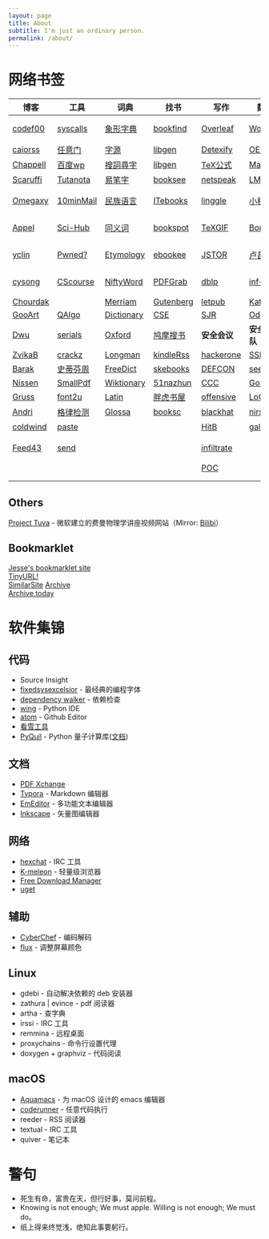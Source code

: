 ```yaml
---
layout: page
title: About
subtitle: I'm just an ordinary person.
permalink: /about/
---
```


# 网络书签

| 博客 | 工具 | 词典 | 找书 | 写作 | 数学 | 巴利 | OJ | 
|-----|------|-----|------|-----|------|-----|----|
| [codef00](http://codef00.com/projects)               | [syscalls](http://syscalls.kernelgrok.com/)  | [象形字典](http://www.vividict.com/Default.aspx)       | [bookfind](https://www.bookfinder.com/)                                | [Overleaf](https://www.overleaf.com/learn)                     | [Wolfram](http://mathworld.wolfram.com/)                                           | [觉悟之路](http://dhamma.sutta.org/index2.htm)                      | [ProjEuler](https://projecteuler.net/about)              | 
| [caiorss](https://caiorss.github.io/C-Cpp-Notes/)    | [任意门](http://terest.top/gate/)             | [字源](http://hanziyuan.net/)                         | [libgen](http://gen.lib.rus.ec/)                                       | [Detexify](http://detexify.kirelabs.org/classify.html)         | [OEIS](http://oeis.org/)                                                           | [Insight](https://www.accesstoinsight.org/)                        | [51nod](https://www.51nod.com/focus.html)                | 
| [Chappell](https://www.geoffchappell.com/)           | [百度wp](https://www.baiduwp.com/)            | [搜詞尋字](http://words.sinica.edu.tw/sou/sou.html)   | [libgen](https://libgen.is/)                                            | [TeX公式](https://zh.numberempire.com/latexequationeditor.php) | [MathSci](https://mathscinet.ams.org/mathscinet/freeTools.html?version=2)           | [Tipiṭaka](https://www.tipitaka.org/)                             |  [HackerRank](https://www.hackerrank.com/)               | 
| [Scaruffi](https://www.scaruffi.com/)                | [Tutanota](https://www.tutanota.com/)         | [易笔字](http://www.yibizi.com/)                      | [booksee](http://en.booksee.org/)                                      | [netspeak](http://www.netspeak.org/)                           | [LMFDB](http://www.lmfdb.org/)                                                     | [Tipiṭaka](https://epalitipitaka.appspot.com/canon)                 | [Brilliant](https://brilliant.org/courses/#recent)      | 
| [Omegaxy](http://omegaxy.com/)                       | [10minMail](https://10minutemail.com/)        | [民族语言](http://www.mzywfy.org.cn/)                 | [ITebooks](https://it-ebooks.info/)                                   | [linggle](http://linggle.com/)                                  | [小程序](http://zh.numberempire.com/primenumbers.php)                               | [大毘盧寺](http://abtemple.org/index.php)                           |  [pwnable.kr](http://pwnable.kr/play.php)                | 
| [Appel](https://www.cs.princeton.edu/~appel/)        | [Sci-Hub](http://sci-hub.tw/)                 | [同义词](http://www.ximizi.com/Tongyici_Cidian.php)   | [bookspot](http://www.freebookspot.es/)                               | [TeXGIF](http://latex.codecogs.com/gif.latex?)                  | [Boneh](http://crypto.stanford.edu/~dabo/)                                         | [佛學圖書館](http://buddhism.lib.ntu.edu.tw/DLMBS/index.jsp)        |   [pwnable.tw](https://pwnable.tw/)                       | 
| [yclin](http://yclin.me/)                            | [Pwned?](https://haveibeenpwned.com/)         | [Etymology](http://www.etymonline.com/)              | [ebookee](https://ebookee.org/)                                        | [JSTOR](https://www.jstor.org/)                                | [卢昌海](https://www.changhai.org/articles/science/mathematics/riemann_hypothesis/) | [漢文大藏經](http://tripitaka.cbeta.org/mobile/index.php?index=N)   |  [reversing](http://reversing.kr/)                        |  
| [cysong](http://songcy.net/posts/)                   | [CScourse](https://teachyourselfcs.com/)      | [NiftyWord](https://www.niftyword.com/)              | [PDFGrab](http://pdfgrab.net/)                                         | [dblp](https://dblp.uni-trier.de/)                             | [inf+1](https://infinityplusonemath.wordpress.com/)                                | [达照法师](http://www.shidazhao.com/)                                |  [hackthebox](https://www.hackthebox.eu/)                | 
| [Chourdak](https://www.turboirc.com/main5/)          |                                               | [Merriam](https://www.merriam-webster.com/)          | [Gutenberg](https://www.gutenberg.org/)                                | [letpub](http://www.letpub.com.cn/index.php?page=journalapp)   | [Katz](http://www.cs.umd.edu/~jkatz/)                                              |                                                                     |   [wechall](https://www.wechall.net/)                    | 
| [GooArt](https://artsandculture.google.com/)         | [QAlgo](http://quantumalgorithmzoo.org/)      | [Dictionary](http://www.dictionary.com/)             | [CSE](https://cse.google.com/cse?cx=001639227550064093264:dznewka3cca) | [SJR](https://www.scimagojr.com/index.php)                     | [Oded](http://www.wisdom.weizmann.ac.il/~/oded/)                                   |                                                                    |  [rosettaCode](http://rosettacode.org/wiki/Rosetta_Code) | 
| [Dwu](https://www.cs.virginia.edu/dwu4/projects.html)| [serials](https://www.serials.be/)            | [Oxford](https://www.oxfordlearnersdictionaries.com/)| [鸠摩搜书](https://www.jiumodiary.com/?tdsourcetag=s_pctim_aiomsg)      | **安全会议**                                                    | **安全团队**                                                                        |  **URLs**                                                          |   [OverTheWire](http://overthewire.org/wargames/)         | 
| [ZvikaB](http://www.wisdom.weizmann.ac.il/~zvikab/)  | [crackz](https://crackzsoft.com/)             | [Longman](https://www.ldoceonline.com/)              | [kindleRss](http://wheremylife.cn/home.html)                           | [hackerone](https://www.hackerone.com/)                        | [SSLab](https://gts3.org/)                                                        |   [Math](https://mathurls.com/)                                     |   [Phrack](http://phrack.org/)                            | 
| [Barak](https://www.boazbarak.org/)                  | [史蒂芬周](http://www.sdifen.com/)             | [FreeDict](http://www.freedictionary.com/)           | [skebooks](https://www.skebooks.com/)                                  | [DEFCON](https://media.defcon.org/DEF%20CON%2027/)             | [seebug](https://paper.seebug.org/)                                                |   [Dev](https://devurls.com/)                                      |                                                            |
| [Nissen](https://nissenbaum.tech.cornell.edu/)       | [SmallPdf](https://smallpdf.com/cn)           | [Wiktionary](https://en.wiktionary.org/)             | [51nazhun](https://kindle.51nazhun.pub/)                               |  [CCC](https://www.ccc.de/)                                   | [GoSSiP](https://loccs.sjtu.edu.cn/wiki/doku.php)                                   |   [Fin](https://finurls.com/)                                      |                                                            |
| [Gruss](https://gruss.cc/)                           | [font2u](https://fonts2u.com/)                | [Latin](http://archives.nd.edu/words.html)           | [胖虎书屋](http://panghubook.cn/)                                       | [offensive](https://www.offensivecon.org/)                     | [LoCCS](https://loccs.sjtu.edu.cn/main/publication/)                               |   [Sci](https://sciurls.com/)                                      |                                                            | 
| [Andri](https://syssec.mistakenot.net/)              | [格律检测](http://www.52shici.com/gl.php)      | [Glossa](http://athirdway.com/glossa/)               | [booksc](https://booksc.org/)                                         | [blackhat](https://www.blackhat.com/)                           | [nirsoft](http://www.nirsoft.net/programmer_tools.html)                            |  [Tech](https://techurls.com/)                                     |                                                            | 
| [coldwind](https://gynvael.coldwind.pl/?id=50)       | [paste](https://paste.ubuntu.com/)           |                                                      |                                                                       | [HitB](https://conference.hitb.org/)                            | [galaxy](http://galaxylab.org/)                                                    |  [全历史](https://www.allhistory.com/)                              |                                                            | 
| [Feed43](https://feed43.com/)                        | [send](https://send.firefox.com/)             |                                                      |                                                                       | [infiltrate](https://infiltratecon.com/)                        |                                                                                    |  [历史地图](http://geacron.com/home-zh-hans/)                        |                                                            |
|                                                      |                                               |                                                      |                                                                       | [POC](http://powerofcommunity.net/)                             |                                                                                    |  [seshat](http://seshatdatabank.info/)                             |                                                            |
|                                                      |                                               |                                                      |                                                                       |                                                                 |                                                                                    |                                                                    |                                                            |
|                                                      |                                               |                                                      |                                                                       |                                                                 |                                                                                    |                                                                    |                                                            |

## Others

[Project Tuva](http://research.microsoft.com/apps/tools/tuva) - 微软建立的费曼物理学讲座视频网站（Mirror: [Bilibi](https://www.bilibili.com/video/av51119464/)）

## Bookmarklet

[Jesse's bookmarklet site](https://www.squarefree.com/bookmarklets/)                                                                                            
[TinyURL!](javascript:void%28location.href='https://tinyurl.com/create.php?url='+encodeURIComponent%28location.href%29%29)                 
[SimilarSite](javascript:location.href='https://www.similarsitesearch.com/search/?URL='+encodeURIComponent%28document.location.href%29+'&src=bmt';)
[Archive](javascript:location.href='https://web.archive.org/save/'+location.href.split%28'?'%29[0])                                             
[Archive.today](javascript:void%28open%28'http://archive.today/?run=1&url='+encodeURIComponent%28document.location%29%29%29)                            

# 软件集锦
## 代码
  - Source Insight
  - [fixedsysexcelsior](/download/FSEX300.ttf) - 最经典的编程字体
  - [dependency walker](http://www.dependencywalker.com/) - 依赖检查
  - [wing](https://wingware.com/downloads/wing-personal) - Python IDE
  - [atom](https://atom.io/) - Github Editor
  - [看雪工具](https://tools.pediy.com/)
  - [PyQuil](https://github.com/rigetti/pyquil) - Python 量子计算库([文档](https://pyquil.readthedocs.io/en/latest/start.html))

## 文档
  - [PDF Xchange](https://pdf-xchange.eu/)
  - [Typora](https://www.typora.io/) - Markdown 编辑器
  - [EmEditor](https://www.emeditor.com/download/) - 多功能文本编辑器
  - [Inkscape](https://inkscape.org/) - 矢量图编辑器

## 网络
  - [hexchat](https://hexchat.github.io/downloads.html) - IRC 工具
  - [K-meleon](http://kmeleonbrowser.org/) - 轻量级浏览器
  - [Free Download Manager](https://www.freedownloadmanager.org)
  - [uget](https://ugetdm.com/)

## 辅助
  - [CyberChef](/download/CyberChef.htm) - 编码解码
  - [flux](https://justgetflux.com/) - 调整屏幕颜色

## Linux
  - gdebi - 自动解决依赖的 deb 安装器
  - zathura \| evince - pdf 阅读器
  - artha - 查字典
  - irssi - IRC 工具
  - remmina - 远程桌面
  - proxychains - 命令行设置代理
  - doxygen + graphviz - 代码阅读

## macOS
  - [Aquamacs](http://aquamacs.org/) - 为 macOS 设计的 emacs 编辑器
  - [coderunner](https://coderunnerapp.com/) - 任意代码执行
  - reeder - RSS 阅读器
  - textual - IRC 工具
  - quiver - 笔记本


# 警句
  - 死生有命，富贵在天，但行好事，莫问前程。
  - Knowing is not enough; We must apple. Willing is not enough; We must do。
  - 纸上得来终觉浅，绝知此事要躬行。

